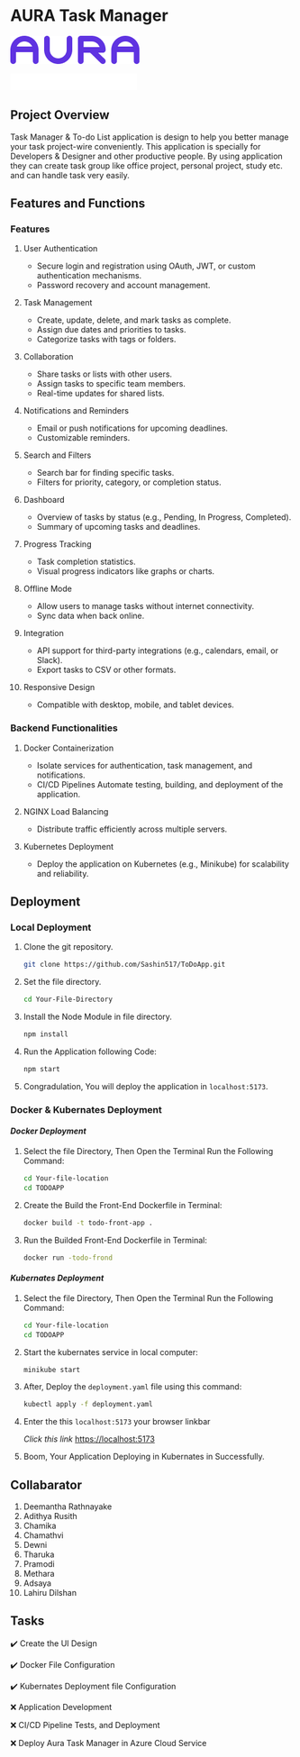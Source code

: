 # AURA Task Manager

![The Markdown logo](/public/Vector.png)

![The Markdown logo](/public/Task%20Manager.png)

## Project Overview

Task Manager & To-do List application is design to help you better manage your task project-wire conveniently. This application is specially for Developers & Designer and other productive people. By using application they can create task group like office project, personal project, study etc. and can handle task very easily.

## Features and Functions

### Features

1. User Authentication

    * Secure login and registration using OAuth, JWT, or custom authentication mechanisms.
    * Password recovery and account management.

2. Task Management

    * Create, update, delete, and mark tasks as complete.
    * Assign due dates and priorities to tasks.
    * Categorize tasks with tags or folders.

3. Collaboration

    * Share tasks or lists with other users.
    * Assign tasks to specific team members.
    * Real-time updates for shared lists.

4. Notifications and Reminders

    * Email or push notifications for upcoming deadlines.
    * Customizable reminders.

5. Search and Filters

    * Search bar for finding specific tasks.
    * Filters for priority, category, or completion status.

6. Dashboard

    * Overview of tasks by status (e.g., Pending, In Progress, Completed).
    * Summary of upcoming tasks and deadlines.

7. Progress Tracking

    * Task completion statistics.
    * Visual progress indicators like graphs or charts.

8. Offline Mode

    * Allow users to manage tasks without internet connectivity.
    * Sync data when back online.

9. Integration

    * API support for third-party integrations (e.g., calendars, email, or Slack).
    * Export tasks to CSV or other formats.

10. Responsive Design

    * Compatible with desktop, mobile, and tablet devices.

### Backend Functionalities

1. Docker Containerization

    * Isolate services for authentication, task management, and notifications.
    * CI/CD Pipelines Automate testing, building, and deployment of the application.

2. NGINX Load Balancing

    * Distribute traffic efficiently across multiple servers.

3. Kubernetes Deployment

    * Deploy the application on Kubernetes (e.g., Minikube) for scalability and reliability.

## Deployment

### Local Deployment

1. Clone the git repository.

    ```bash
    git clone https://github.com/Sashin517/ToDoApp.git
    ```

2. Set the file directory.

    ```bash
    cd Your-File-Directory
    ```

3. Install the Node Module in file directory.

    ```bash
    npm install 
    ```

4. Run the Application following Code:

    ```bash
    npm start
    ```

5. Congradulation, You will deploy the application in `localhost:5173`.

### Docker & Kubernates Deployment

#### *Docker Deployment*

1. Select the file Directory, Then Open the Terminal Run the Following Command:

     ```bash
     cd Your-file-location
     cd TODOAPP
     ```

2. Create the Build the Front-End Dockerfile in Terminal:

    ```bash
    docker build -t todo-front-app .
    ```

3. Run the Builded Front-End Dockerfile in Terminal:

    ```bash
    docker run -todo-frond
    ```

#### *Kubernates Deployment*

1. Select the file Directory, Then Open the Terminal Run the Following Command:

     ```bash
     cd Your-file-location
     cd TODOAPP
     ```

2. Start the kubernates service in local computer:

    ```bash
    minikube start
    ```

3. After, Deploy the `deployment.yaml` file using this command:

    ```bash
    kubectl apply -f deployment.yaml
    ```

4. Enter the this `localhost:5173` your browser linkbar

    *Click this link*  [https://localhost:5173](https://localhost:5173)

5. Boom, Your Application Deploying in Kubernates in Successfully.

## Collabarator

1. Deemantha Rathnayake
2. Adithya Rusith
3. Chamika
4. Chamathvi
5. Dewni
6. Tharuka
7. Pramodi
8. Methara
9. Adsaya
10. Lahiru Dilshan

## Tasks

:heavy_check_mark: Create the UI Design

:heavy_check_mark: Docker File Configuration

:heavy_check_mark: Kubernates Deployment file Configuration

:x: Application Development

:x: CI/CD Pipeline Tests, and Deployment

:x: Deploy Aura Task Manager in Azure Cloud Service
